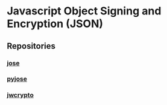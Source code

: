 # Javascript Object Signing and Encryption (JSON)

## Repositories

### [jose](https://github.com/latchset/jose)

### [pyjose](https://github.com/latchset/pyjose)

### [jwcrypto](https://github.com/latchset/jwcrypto)
